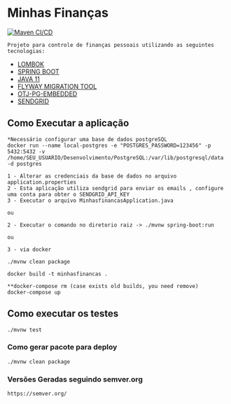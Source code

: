 # Minhas Finanças
[![Maven CI/CD](https://github.com/luizimcpi/minhasfinancas/actions/workflows/main.yml/badge.svg?branch=master)](https://github.com/luizimcpi/minhasfinancas/actions/workflows/main.yml)

```
Projeto para controle de finanças pessoais utilizando as seguintes tecnologias:
```
- [LOMBOK](https://projectlombok.org/)
- [SPRING BOOT](https://spring.io/projects/spring-boot)
- [JAVA 11](https://www.oracle.com/br/java/technologies/javase-jdk11-downloads.html)
- [FLYWAY MIGRATION TOOL](https://flywaydb.org/)
- [OTJ-PG-EMBEDDED](https://github.com/opentable/otj-pg-embedded)
- [SENDGRID](https://sendgrid.com/)


## Como Executar a aplicação

```
*Necessário configurar uma base de dados postgreSQL
docker run --name local-postgres -e "POSTGRES_PASSWORD=123456" -p 5432:5432 -v /home/SEU_USUARIO/Desenvolvimento/PostgreSQL:/var/lib/postgresql/data -d postgres

1 - Alterar as credenciais da base de dados no arquivo application.properties
2 - Esta aplicação utiliza sendgrid para enviar os emails , configure uma conta para obter o SENDGRID_API_KEY
3 - Executar o arquivo MinhasfinancasApplication.java

ou 

2 - Executar o comando no diretorio raiz -> ./mvnw spring-boot:run

ou 

3 - via docker 

./mvnw clean package

docker build -t minhasfinancas .

**docker-compose rm (case exists old builds, you need remove)
docker-compose up
```

## Como executar os testes
```
./mvnw test
```

### Como gerar pacote para deploy 
```
./mvnw clean package
```

### Versões Geradas seguindo semver.org

```
https://semver.org/
```
